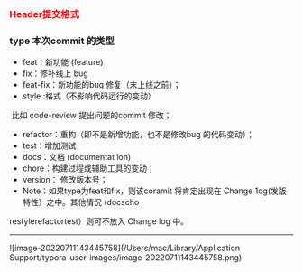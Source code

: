 ### <font color=red>Header提交格式</font>

### type 本次commit 的类型

* feat：新功能 (feature)
* fix：修补线上 bug
* feat-fix：新功能的bug 修复（末上线之前）；
* style :格式（不影响代码运行的变动）

​		比如 code-review 提出问题的commit 修改；

* refactor：重构（即不是新增功能，也不是修改bug 的代码变动）；
* test：增加测试
* docs：文档 (documentat ion) 
* chore：构建过程或辅助工具的变动；
* version： 修改版本号；
* Note：如果type为feat和fix，则该coramit 将肯定出现在 Change 1og(发版特性）之中。其他情況 (docscho

restylerefactortest）则可不放入 Change log 中。

---

![image-20220711143445758](/Users/mac/Library/Application Support/typora-user-images/image-20220711143445758.png)